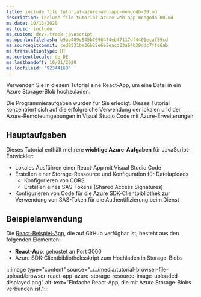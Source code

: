 ```yaml
---
title: include file tutorial-azure-web-app-mongodb-00.md
description: include file tutorial-azure-web-app-mongodb-00.md
ms.date: 10/13/2020
ms.topic: include
ms.custom: devx-track-javascript
ms.openlocfilehash: b9ab409c845b7690474eb47117df4401ecaf59cd
ms.sourcegitcommit: ced8331ba36b28e6e2eacd23a64b39ddc7ffe6ab
ms.translationtype: HT
ms.contentlocale: de-DE
ms.lasthandoff: 10/21/2020
ms.locfileid: "92344163"
---
```

Verwenden Sie in diesem Tutorial eine React-App, um eine Datei in ein Azure Storage-Blob hochzuladen. 

Die Programmieraufgaben wurden für Sie erledigt. Dieses Tutorial konzentriert sich auf die erfolgreiche Verwendung der lokalen und der Azure-Remoteumgebungen in Visual Studio Code mit Azure-Erweiterungen.

## <a name="top-tasks"></a>Hauptaufgaben

Dieses Tutorial enthält mehrere **wichtige Azure-Aufgaben** für JavaScript-Entwickler:

* Lokales Ausführen einer React-App mit Visual Studio Code
* Erstellen einer Storage-Ressource und Konfiguration für Dateiuploads
    * Konfigurieren von CORS
    * Erstellen eines SAS-Tokens (Shared Access Signatures)
* Konfigurieren von Code für die Azure SDK-Clientbibliothek zur Verwendung von SAS-Token für die Authentifizierung beim Dienst

## <a name="sample-application"></a>Beispielanwendung

Die [React-Beispiel-App](https://github.com/Azure-Samples/js-e2e-browser-file-upload-storage-blob), die auf GitHub verfügbar ist, besteht aus den folgenden Elementen:

* **React-App**, gehostet an Port 3000
* Azure SDK-Clientbibliotheksskript zum Hochladen in Storage-Blobs

:::image type="content" source="../../media/tutorial-browser-file-upload/browser-react-app-azure-storage-resource-image-uploaded-displayed.png" alt-text="Einfache React-App, die mit Azure Storage-Blobs verbunden ist.":::
